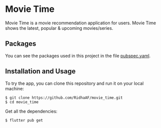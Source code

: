 # Movie Time

Movie Time is a movie recommendation application for users. Movie Time shows the latest, popular & upcoming movies/series.

## Packages

You can see the packages used in this project in the file [pubspec.yaml](pubspec.yaml).

## Installation and Usage

To try the app, you can clone this repository and run it on your local machine:

```
$ git clone https://github.com/RidhaAF/movie_time.git
$ cd movie_time
```

Get all the dependencies:

```
$ flutter pub get
```
